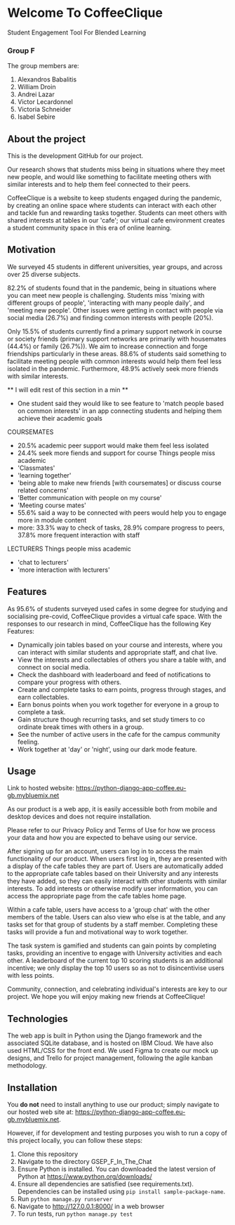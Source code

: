 # Welcome To CoffeeClique
Student Engagement Tool For Blended Learning

### Group F

The group members are:

1. Alexandros Babalitis
2. William Droin
3. Andrei Lazar
4. Victor Lecardonnel
5. Victoria Schneider
6. Isabel Sebire

## About the project

This is the development GitHub for our project.

Our research shows that students miss being in situations where they meet new people, and would like something to facilitate meeting others with similar interests and to help them feel connected to their peers.

CoffeeClique is a website to keep students engaged during the pandemic, by creating an online space where students can interact with each other and tackle fun and rewarding tasks together. Students can meet others with shared interests at tables in our 'cafe'; our virtual cafe environment creates a student community space in this era of online learning.

## Motivation

We surveyed 45 students in different universities, year groups, and across over 25 diverse subjects.

82.2% of students found that in the pandemic, being in situations where you can meet new people is challenging. Students miss 'mixing with different groups of people', 'interacting with many people daily', and 'meeting new people'. Other issues were getting in contact with people via social media (26.7%) and finding common interests with people (20%).

Only 15.5% of students currently find a primary support network in course or society friends (primary support networks are primarily with housemates (44.4%) or family (26.7%)). We aim to increase connection and forge friendships particularly in these areas. 88.6% of students said something to facilitate meeting people with common interests would help them feel less isolated in the pandemic. Furthermore, 48.9% actively seek more friends with similar interests.

** I will edit rest of this section in a min **
  - One student said they would like to see feature to 'match people based on common interests' in an app connecting students and helping them achieve their academic goals

  COURSEMATES
  - 20.5% academic peer support would make them feel less isolated
  - 24.4% seek more fiends and support for course
  Things people miss academic
  - 'Classmates'
  - 'learning together'
  - 'being able to make new friends [with coursemates] or discuss course related concerns'
  - 'Better communication with people on my course'
  - 'Meeting course mates'
  - 55.6% said a way to be connected with peers would help you to engage more in module content
  - more: 33.3% way to check of tasks, 28.9% compare progress to peers, 37.8% more frequent interaction with staff


  LECTURERS
  Things people miss academic
  - 'chat to lecturers'
  - 'more interaction with lecturers'

## Features

As 95.6% of students surveyed used cafes in some degree for studying and socialising pre-covid, CoffeeClique provides a virtual cafe space. With the responses to our research in mind, CoffeeClique has the following Key Features:

* Dynamically join tables based on your course and interests, where you can interact with similar students and appropriate staff, and chat live.
* View the interests and collectables of others you share a table with, and connect on social media.
* Check the dashboard with leaderboard and feed of notifications to compare your progress with others.
* Create and complete tasks to earn points, progress through stages, and earn collectables.
* Earn bonus points when you work together for everyone in a group to complete a task.
* Gain structure though recurring tasks, and set study timers to co ordinate break times with others in a group.
* See the number of active users in the cafe for the campus community feeling.
* Work together at 'day' or 'night', using our dark mode feature.

## Usage

Link to hosted website: https://python-django-app-coffee.eu-gb.mybluemix.net

As our product is a web app, it is easily accessible both from mobile and desktop devices and does not require installation.

Please refer to our Privacy Policy and Terms of Use for how we process your data and how you are expected to behave using our service.

After signing up for an account, users can log in to access the main functionality of our product. When users first log in, they are presented with a display of the cafe tables they are part of. Users are automatically added to the appropriate cafe tables based on their University and any interests they have added, so they can easily interact with other students with similar interests. To add interests or otherwise modify user information, you can access the appropriate page from the cafe tables home page.

Within a cafe table, users have access to a 'group chat' with the other members of the table. Users can also view who else is at the table, and any tasks set for that group of students by a staff member. Completing these tasks will provide a fun and motivational way to work together.

The task system is gamified and students can gain points by completing tasks, providing an incentive to engage with University activities and each other. A leaderboard of the current top 10 scoring students is an additional incentive; we only display the top 10 users so as not to disincentivise users with less points.

Community, connection, and celebrating individual's interests are key to our project. We hope you will enjoy making new friends at CoffeeClique!

## Technologies

The web app is built in Python using the Django framework and the associated SQLite database, and is hosted on IBM Cloud. We have also used HTML/CSS for the front end.
We used Figma to create our mock up designs, and Trello for project management, following the agile kanban methodology.

## Installation

You **do not** need to install anything to use our product; simply navigate to our hosted web site at: https://python-django-app-coffee.eu-gb.mybluemix.net.

However, if for development and testing purposes you wish to run a copy of this project locally, you can follow these steps:
1. Clone this repository
2. Navigate to the directory GSEP_F_In_The_Chat
3. Ensure Python is installed. You can downloaded the latest version of Python at https://www.python.org/downloads/
4. Ensure all dependencies are satisfied (see requirements.txt). Dependencies can be installed using ```pip install sample-package-name```. 
5. Run ```python manage.py runserver```
6. Navigate to http://127.0.0.1:8000/ in a web browser
7. To run tests, run ```python manage.py test```
